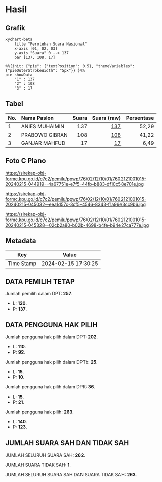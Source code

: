 # Hasil

## Grafik

```mermaid
xychart-beta
    title "Perolehan Suara Nasional"
    x-axis [01, 02, 03]
    y-axis "Suara" 0 --> 137
    bar [137, 108, 17]
```

```mermaid
%%{init: {"pie": {"textPosition": 0.5}, "themeVariables": {"pieOuterStrokeWidth": "5px"}} }%%
pie showData
    "1" : 137
    "2" : 108
    "3" : 17
```

## Tabel

| No. | Nama Paslon    | Suara | Suara (raw) | Persentase |
|:--- |:-------------- | -----:| -----------:| ----------:|
| 1   | ANIES MUHAIMIN | 137   | [137][p-1]  | 52,29      |
| 2   | PRABOWO GIBRAN | 108   | [108][p-2]  | 41,22      |
| 3   | GANJAR MAHFUD  | 17    | [17][p-3]   | 6,49       |


[p-1]: https://github.com/gigit-pemilu/pemilu-2024/blob/main/pilpres/hitung-suara/sub/76-sulawesi-barat/sub/02-mamuju/sub/12-simboro/sub/1001-simboro/sub/015-tps/sub/paslon-1.txt
[p-2]: https://github.com/gigit-pemilu/pemilu-2024/blob/main/pilpres/hitung-suara/sub/76-sulawesi-barat/sub/02-mamuju/sub/12-simboro/sub/1001-simboro/sub/015-tps/sub/paslon-2.txt
[p-3]: https://github.com/gigit-pemilu/pemilu-2024/blob/main/pilpres/hitung-suara/sub/76-sulawesi-barat/sub/02-mamuju/sub/12-simboro/sub/1001-simboro/sub/015-tps/sub/paslon-3.txt

## Foto C Plano

https://sirekap-obj-formc.kpu.go.id/c7c2/pemilu/ppwp/76/02/12/10/01/7602121001015-20240215-044919--4a67751e-e7f5-44fb-b883-df10c58e701e.jpg

https://sirekap-obj-formc.kpu.go.id/c7c2/pemilu/ppwp/76/02/12/10/01/7602121001015-20240215-045032--eea1d57c-3cf5-4546-8343-f1a96e3cc9b6.jpg

https://sirekap-obj-formc.kpu.go.id/c7c2/pemilu/ppwp/76/02/12/10/01/7602121001015-20240215-045328--02cb2a80-b02b-4698-b4fe-b94e27ca777e.jpg


## Metadata

| Key        | Value               |
| ---------- | ------------------- |
| Time Stamp | 2024-02-15 17:30:25 |


## DATA PEMILIH TETAP

Jumlah pemilih dalam DPT: **257**.
 * L: **120**.
 * P: **137**.

## DATA PENGGUNA HAK PILIH

Jumlah pengguna hak pilih dalam DPT: **202**.
 * L: **110**.
 * P: **92**.

Jumlah pengguna hak pilih dalam DPTb: **25**.
 * L: **15**.
 * P: **10**.

Jumlah pengguna hak pilih dalam DPK: **36**.
 * L: **15**.
 * P: **21**.

Jumlah pengguna hak pilih: **263**.
 * L: **140**.
 * P: **123**.

## JUMLAH SUARA SAH DAN TIDAK SAH

JUMLAH SELURUH SUARA SAH: **262**.

JUMLAH SUARA TIDAK SAH: **1**.

JUMLAH SELURUH SUARA SAH DAN SUARA TIDAK SAH: **263**.


